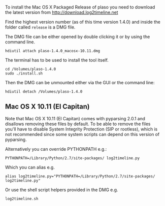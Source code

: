 To install the Mac OS X Packaged Release of plaso you need to download the latest version from http://download.log2timeline.net

Find the highest version number (as of this time version 1.4.0) and inside the folder called ```release``` is a DMG file.

The DMG file can be either opened by double clicking it or by using the command line.

```
hdiutil attach plaso-1.4.0_macosx-10.11.dmg
```

The terminal has to be used to install the tool itself.

```
cd /Volumes/plaso-1.4.0
sudo ./install.sh
```

Then the DMG can be unmounted either via the GUI or the command line:
```
hdiutil detach /Volumes/plaso-1.4.0
```

## Mac OS X 10.11 (El Capitan)
Note that Mac OS X 10.11 (El Capitan) comes with pyparsing 2.0.1 and disallows removing these files by default. To be able to remove the files you'll have to disable System Integrity Protection (SIP or rootless), which is not recommended since some system scripts can depend on this version of pyparsing.

Alternatively you can override PYTHONPATH e.g.:
```
PYTHONPATH=/Library/Python/2.7/site-packages/ log2timeline.py
```

Which you can alias e.g.
```
alias log2timeline.py="PYTHONPATH=/Library/Python/2.7/site-packages/ log2timeline.py"
```

Or use the shell script helpers provided in the DMG e.g.
```
log2timeline.sh
```
